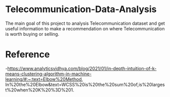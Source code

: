 # Telecommunication-Data-Analysis
The main goal of this project to analysis Telecommunication dataset and get useful information to make a recommendation on where Telecommunication is worth buying or selling.


# Reference
-https://www.analyticsvidhya.com/blog/2021/01/in-depth-intuition-of-k-means-clustering-algorithm-in-machine-learning/#:~:text=Elbow%20Method, In%20the%20Elbow&text=WCSS%20is%20the%20sum%20of,is%20largest%20when%20K%20%3D%201.
